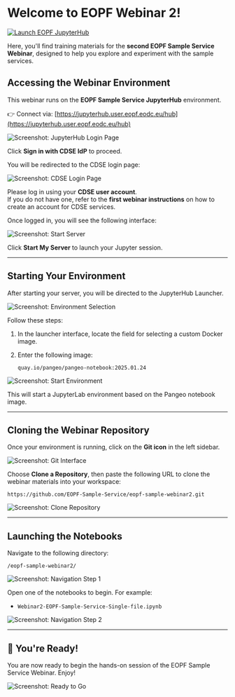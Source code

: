 # Welcome to EOPF Webinar 2!

[![Launch EOPF JupyterHub](https://img.shields.io/badge/try_with-eopf_jupyter-03c7ff?style=flat)](https://jupyterhub.user.eopf.eodc.eu/hub)

Here, you'll find training materials for the **second EOPF Sample Service Webinar**, designed to help you explore and experiment with the sample services.

## Accessing the Webinar Environment

This webinar runs on the **EOPF Sample Service JupyterHub** environment.

👉 Connect via: [https://jupyterhub.user.eopf.eodc.eu/hub](https://jupyterhub.user.eopf.eodc.eu/hub)

![Screenshot: JupyterHub Login Page](image/Hub_login.png)

Click **Sign in with CDSE IdP** to proceed.

You will be redirected to the CDSE login page:

![Screenshot: CDSE Login Page](image/CDSE_login.png)

Please log in using your **CDSE user account**.  
If you do not have one, refer to the **first webinar instructions** on how to create an account for CDSE services.

Once logged in, you will see the following interface:

![Screenshot: Start Server](image/Start_hub.png)

Click **Start My Server** to launch your Jupyter session.

---

## Starting Your Environment

After starting your server, you will be directed to the JupyterHub Launcher.

![Screenshot: Environment Selection](image/Choose_env.png)

Follow these steps:

1. In the launcher interface, locate the field for selecting a custom Docker image.
2. Enter the following image:


   ```
   quay.io/pangeo/pangeo-notebook:2025.01.24
   ```

![Screenshot: Start Environment](image/start.png)

This will start a JupyterLab environment based on the Pangeo notebook image.

---

## Cloning the Webinar Repository

Once your environment is running, click on the **Git icon** in the left sidebar.

![Screenshot: Git Interface](image/git.png)

Choose **Clone a Repository**, then paste the following URL to clone the webinar materials into your workspace:


```
https://github.com/EOPF-Sample-Service/eopf-sample-webinar2.git
```
![Screenshot: Clone Repository](image/clone.png)

---

## Launching the Notebooks

Navigate to the following directory:
```
/eopf-sample-webinar2/
```
![Screenshot: Navigation Step 1](image/navigate1.png)

Open one of the notebooks to begin. For example:
- `Webinar2-EOPF-Sample-Service-Single-file.ipynb`

![Screenshot: Navigation Step 2](image/navigate2.png)

---

## 🎉 You're Ready!

You are now ready to begin the hands-on session of the EOPF Sample Service Webinar. Enjoy!

![Screenshot: Ready to Go](image/done.png)
